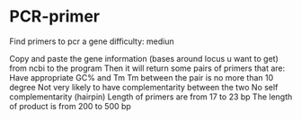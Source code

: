 # PCR-primer
Find primers to pcr a gene
difficulty: mediun

Copy and paste the gene information (bases around locus u want to get) from ncbi to the program
Then it will return some pairs of primers that are:
   Have appropriate GC% and Tm
   Tm between the pair is no more than 10 degree
   Not very likely to have complementarity between the two
   No self complementarity (hairpin)
   Length of primers are from 17 to 23 bp
   The length of product is from 200 to 500 bp
   
